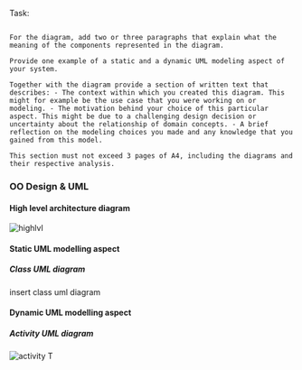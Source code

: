 Task:
```Provide a high-level architecture diagram of your application. The diagram should make clear if you are building a client-server application, or a stand alone application. It should include relevant external systems /if applicable/ your application depends on. 

For the diagram, add two or three paragraphs that explain what the meaning of the components represented in the diagram.

Provide one example of a static and a dynamic UML modeling aspect of your system.

Together with the diagram provide a section of written text that describes: - The context within which you created this diagram. This might for example be the use case that you were working on or modeling. - The motivation behind your choice of this particular aspect. This might be due to a challenging design decision or uncertainty about the relationship of domain concepts. - A brief reflection on the modeling choices you made and any knowledge that you gained from this model.

This section must not exceed 3 pages of A4, including the diagrams and their respective analysis.
```

### OO Design & UML

#### High level architecture diagram 

![highlvl](https://github.com/spe-uob/Healthcare-Data-Simulators/blob/main/Documents/UML%20Diagrams/high-level%20architecture.jpeg)


#### Static UML modelling aspect

##### Class UML diagram
insert class uml diagram

#### Dynamic UML modelling aspect

##### Activity UML diagram
![activity](https://github.com/spe-uob/Healthcare-Data-Simulators/blob/main/Documents/UML%20Diagrams/Activity%20diagram1.png)
T
